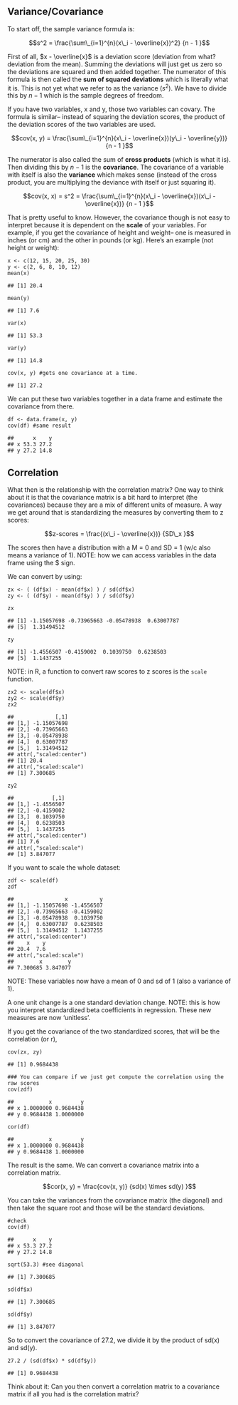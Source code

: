 ## Variance/Covariance

To start off, the sample variance formula is:

$$s^2 = \frac{\sum\_{i=1}^{n}(x\_i - \overline{x})^2} {n - 1 }$$

First of all, $x - \overline{x}$ is a deviation score (deviation from
what? deviation from the mean). Summing the deviations will just get us
zero so the deviations are squared and then added together. The
numerator of this formula is then called the **sum of squared
deviations** which is literally what it is. This is not yet what we
refer to as the variance (*s*<sup>2</sup>). We have to divide this by
*n* − 1 which is the sample degrees of freedom.

If you have two variables, x and y, those two variables can covary. The
formula is similar– instead of squaring the deviation scores, the
product of the deviation scores of the two variables are used.

$$cov(x, y) = \frac{\sum\_{i=1}^{n}(x\_i - \overline{x})(y\_i - \overline{y})} {n - 1 }$$

The numerator is also called the sum of **cross products** (which is
what it is). Then dividing this by *n* − 1 is the **covariance**. The
covariance of a variable with itself is also the **variance** which
makes sense (instead of the cross product, you are multiplying the
deviance with itself or just squaring it).

$$cov(x, x) = s^2 = \frac{\sum\_{i=1}^{n}(x\_i - \overline{x})(x\_i - \overline{x})} {n - 1 }$$

That is pretty useful to know. However, the covariance though is not
easy to interpret because it is dependent on the **scale** of your
variables. For example, if you get the covariance of height and weight–
one is measured in inches (or cm) and the other in pounds (or kg).
Here’s an example (not height or weight):

    x <- c(12, 15, 20, 25, 30)
    y <- c(2, 6, 8, 10, 12)
    mean(x)

    ## [1] 20.4

    mean(y)

    ## [1] 7.6

    var(x)

    ## [1] 53.3

    var(y)

    ## [1] 14.8

    cov(x, y) #gets one covariance at a time. 

    ## [1] 27.2

We can put these two variables together in a data frame and estimate the
covariance from there.

    df <- data.frame(x, y)
    cov(df) #same result

    ##      x    y
    ## x 53.3 27.2
    ## y 27.2 14.8

## Correlation

What then is the relationship with the correlation matrix? One way to
think about it is that the covariance matrix is a bit hard to interpret
(the covariances) because they are a mix of different units of measure.
A way we get around that is standardizing the measures by converting
them to z scores:

$$z-scores = \frac{(x\_i - \overline{x})} {SD\_x  }$$

The scores then have a distribution with a M = 0 and SD = 1 (w/c also
means a variance of 1). NOTE: how we can access variables in the data
frame using the $ sign.

We can convert by using:

    zx <- ( (df$x) - mean(df$x) ) / sd(df$x)
    zy <- ( (df$y) - mean(df$y) ) / sd(df$y)

    zx

    ## [1] -1.15057698 -0.73965663 -0.05478938  0.63007787
    ## [5]  1.31494512

    zy

    ## [1] -1.4556507 -0.4159002  0.1039750  0.6238503
    ## [5]  1.1437255

NOTE: in R, a function to convert raw scores to z scores is the `scale`
function.

    zx2 <- scale(df$x)
    zy2 <- scale(df$y)
    zx2

    ##             [,1]
    ## [1,] -1.15057698
    ## [2,] -0.73965663
    ## [3,] -0.05478938
    ## [4,]  0.63007787
    ## [5,]  1.31494512
    ## attr(,"scaled:center")
    ## [1] 20.4
    ## attr(,"scaled:scale")
    ## [1] 7.300685

    zy2

    ##            [,1]
    ## [1,] -1.4556507
    ## [2,] -0.4159002
    ## [3,]  0.1039750
    ## [4,]  0.6238503
    ## [5,]  1.1437255
    ## attr(,"scaled:center")
    ## [1] 7.6
    ## attr(,"scaled:scale")
    ## [1] 3.847077

If you want to scale the whole dataset:

    zdf <- scale(df)
    zdf

    ##                x          y
    ## [1,] -1.15057698 -1.4556507
    ## [2,] -0.73965663 -0.4159002
    ## [3,] -0.05478938  0.1039750
    ## [4,]  0.63007787  0.6238503
    ## [5,]  1.31494512  1.1437255
    ## attr(,"scaled:center")
    ##    x    y 
    ## 20.4  7.6 
    ## attr(,"scaled:scale")
    ##        x        y 
    ## 7.300685 3.847077

NOTE: These variables now have a mean of 0 and sd of 1 (also a variance
of 1).

A one unit change is a one standard deviation change. NOTE: this is how
you interpret standardized beta coefficients in regression. These new
measures are now ‘unitless’.

If you get the covariance of the two standardized scores, that will be
the correlation (or r),

    cov(zx, zy)

    ## [1] 0.9684438

    ### You can compare if we just get compute the correlation using the raw scores
    cov(zdf)

    ##           x         y
    ## x 1.0000000 0.9684438
    ## y 0.9684438 1.0000000

    cor(df)

    ##           x         y
    ## x 1.0000000 0.9684438
    ## y 0.9684438 1.0000000

The result is the same. We can convert a covariance matrix into a
correlation matrix.

$$cor(x, y) = \frac{cov(x, y)} {sd(x) \times sd(y) }$$

You can take the variances from the covariance matrix (the diagonal) and
then take the square root and those will be the standard deviations.

    #check
    cov(df)

    ##      x    y
    ## x 53.3 27.2
    ## y 27.2 14.8

    sqrt(53.3) #see diagonal

    ## [1] 7.300685

    sd(df$x)

    ## [1] 7.300685

    sd(df$y)

    ## [1] 3.847077

So to convert the covariance of 27.2, we divide it by the product of
sd(x) and sd(y).

    27.2 / (sd(df$x) * sd(df$y))

    ## [1] 0.9684438

Think about it: Can you then convert a correlation matrix to a
covariance matrix if all you had is the correlation matrix?

